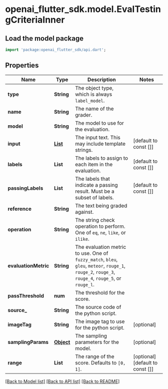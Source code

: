 # openai_flutter_sdk.model.EvalTestingCriteriaInner

## Load the model package
```dart
import 'package:openai_flutter_sdk/api.dart';
```

## Properties
Name | Type | Description | Notes
------------ | ------------- | ------------- | -------------
**type** | **String** | The object type, which is always `label_model`. | 
**name** | **String** | The name of the grader. | 
**model** | **String** | The model to use for the evaluation. | 
**input** | [**List<EvalItem>**](EvalItem.md) | The input text. This may include template strings. | [default to const []]
**labels** | **List<String>** | The labels to assign to each item in the evaluation. | [default to const []]
**passingLabels** | **List<String>** | The labels that indicate a passing result. Must be a subset of labels. | [default to const []]
**reference** | **String** | The text being graded against. | 
**operation** | **String** | The string check operation to perform. One of `eq`, `ne`, `like`, or `ilike`. | 
**evaluationMetric** | **String** | The evaluation metric to use. One of `fuzzy_match`, `bleu`, `gleu`, `meteor`, `rouge_1`, `rouge_2`, `rouge_3`, `rouge_4`, `rouge_5`, or `rouge_l`. | 
**passThreshold** | **num** | The threshold for the score. | 
**source_** | **String** | The source code of the python script. | 
**imageTag** | **String** | The image tag to use for the python script. | [optional] 
**samplingParams** | [**Object**](.md) | The sampling parameters for the model. | [optional] 
**range** | **List<num>** | The range of the score. Defaults to `[0, 1]`. | [optional] [default to const []]

[[Back to Model list]](../README.md#documentation-for-models) [[Back to API list]](../README.md#documentation-for-api-endpoints) [[Back to README]](../README.md)


